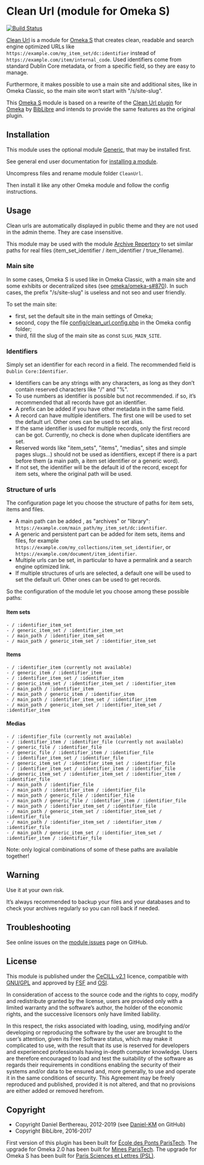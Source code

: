 Clean Url (module for Omeka S)
==============================

[![Build Status](https://travis-ci.org/biblibre/omeka-s-module-CleanUrl.svg?branch=master)](https://travis-ci.org/biblibre/omeka-s-module-CleanUrl)

[Clean Url] is a module for [Omeka S] that creates clean, readable and search
engine optimized URLs like `https://example.com/my_item_set/dc:identifier`
instead of `https://example.com/item/internal_code`. Used identifiers come from
standard Dublin Core metadata, or from a specific field, so they are easy to
manage.

Furthermore, it makes possible to use a main site and additional sites, like in
Omeka Classic, so the main site won‘t start with "/s/site-slug".

This [Omeka S] module is based on a rewrite of the [Clean Url plugin] for [Omeka]
by [BibLibre] and intends to provide the same features as the original plugin.


Installation
------------

This module uses the optional module [Generic], that may be installed first.

See general end user documentation for [installing a module].

Uncompress files and rename module folder `CleanUrl`.

Then install it like any other Omeka module and follow the config instructions.


Usage
-----

Clean urls are automatically displayed in public theme and they are not used in
the admin theme. They are case insensitive.

This module may be used with the module [Archive Repertory] to set similar paths
for real files (item_set_identifier / item_identifier / true_filename).

### Main site

In some cases, Omeka S is used like in Omeka Classic, with a main site and some
exhibits or decentralized sites (see [omeka/omeka-s#870]). In such cases, the
prefix "/s/site-slug" is useless and not seo and user friendly.

To set the main site:
- first, set the default site in the main settings of Omeka;
- second, copy the file [config/clean_url.config.php] in the Omeka config folder;
- third, fill the slug of the main site as const `SLUG_MAIN_SITE`.

### Identifiers ###

Simply set an identifier for each record in a field. The recommended field is
`Dublin Core:Identifier`.

- Identifiers can be any strings with any characters, as long as they don’t
contain reserved characters like "/" and "%".
- To use numbers as identifier is possible but not recommended. if so, it’s
recommended that all records have got an identifier.
- A prefix can be added if you have other metadata in the same field.
- A record can have multiple identifiers. The first one will be used to set the
default url. Other ones can be used to set alias.
- If the same identifier is used for multiple records, only the first record can
be got. Currently, no check is done when duplicate identifiers are set.
- Reserved words like "item_sets", "items", "medias", sites and simple pages
slugs...) should not be used as identifiers, except if there is a part before
them (a main path, a item set identifier or a generic word).
- If not set, the identifier will be the default id of the record, except for
item sets, where the original path will be used.

### Structure of urls ###

The configuration page let you choose the structure of paths for item sets,
items and files.

- A main path can be added , as "archives" or "library": `https://example.com/main_path/my_item_set/dc:identifier`.
- A generic and persistent part can be added for item sets, items and files,
for example `https://example.com/my_collections/item_set_identifier`, or `https://example.com/document/item_identifier`.
- Multiple urls can be set, in particular to have a permalink and a search
engine optimized link.
- If multiple structures of urls are selected, a default one will be used to set
the default url. Other ones can be used to get records.

So the configuration of the module let you choose among these possible paths:

#### Item sets

    - / :identifier_item_set
    - / generic_item_set / :identifier_item_set
    - / main_path / :identifier_item_set
    - / main_path / generic_item_set / :identifier_item_set

#### Items

    - / :identifier_item (currently not available)
    - / generic_item / :identifier_item
    - / :identifier_item_set / :identifier_item
    - / generic_item_set / :identifier_item_set / :identifier_item
    - / main_path / :identifier_item
    - / main_path / generic_item / :identifier_item
    - / main_path / :identifier_item_set / :identifier_item
    - / main_path / generic_item_set / :identifier_item_set / :identifier_item

#### Medias

    - / :identifier_file (currently not available)
    - / :identifier_item / :identifier_file (currently not available)
    - / generic_file / :identifier_file
    - / generic_file / :identifier_item / :identifier_file
    - / :identifier_item_set / :identifier_file
    - / generic_item_set / :identifier_item_set / :identifier_file
    - / :identifier_item_set / :identifier_item / :identifier_file
    - / generic_item_set / :identifier_item_set / :identifier_item / :identifier_file
    - / main_path / :identifier_file
    - / main_path / :identifier_item / :identifier_file
    - / main_path / generic_file / :identifier_file
    - / main_path / generic_file / :identifier_item / :identifier_file
    - / main_path / :identifier_item_set / :identifier_file
    - / main_path / generic_item_set / :identifier_item_set / :identifier_file
    - / main_path / :identifier_item_set / :identifier_item / :identifier_file
    - / main_path / generic_item_set / :identifier_item_set / :identifier_item / :identifier_file

Note: only logical combinations of some of these paths are available together!


Warning
-------

Use it at your own risk.

It’s always recommended to backup your files and your databases and to check
your archives regularly so you can roll back if needed.


Troubleshooting
---------------

See online issues on the [module issues] page on GitHub.


License
-------

This module is published under the [CeCILL v2.1] licence, compatible with
[GNU/GPL] and approved by [FSF] and [OSI].

In consideration of access to the source code and the rights to copy, modify and
redistribute granted by the license, users are provided only with a limited
warranty and the software’s author, the holder of the economic rights, and the
successive licensors only have limited liability.

In this respect, the risks associated with loading, using, modifying and/or
developing or reproducing the software by the user are brought to the user’s
attention, given its Free Software status, which may make it complicated to use,
with the result that its use is reserved for developers and experienced
professionals having in-depth computer knowledge. Users are therefore encouraged
to load and test the suitability of the software as regards their requirements
in conditions enabling the security of their systems and/or data to be ensured
and, more generally, to use and operate it in the same conditions of security.
This Agreement may be freely reproduced and published, provided it is not
altered, and that no provisions are either added or removed herefrom.


Copyright
---------

* Copyright Daniel Berthereau, 2012-2019 (see [Daniel-KM] on GitHub)
* Copyright BibLibre, 2016-2017

First version of this plugin has been built for [École des Ponts ParisTech].
The upgrade for Omeka 2.0 has been built for [Mines ParisTech]. The upgrade for
Omeka S has been built for [Paris Sciences et Lettres (PSL)].


[Clean Url]: https://github.com/Daniel-KM/Omeka-S-module-CleanUrl
[Omeka S]: https://omeka.org/s
[Clean Url plugin]: https://github.com/Daniel-KM/Omeka-plugin-CleanUrl
[Omeka]: https://omeka.org/classic
[BibLibre]: https://github.com/biblibre
[Generic]: https://github.com/Daniel-KM/Omeka-S-module-Generic
[Installing a module]: https://omeka.org/s/docs/user-manual/modules/#installing-modules
[omeka/omeka-s#870]: https://github.com/omeka/omeka-s/issues/870
[config/clean_url.config.php]: https://github.com/Daniel-KM/Omeka-S-module-CleanUrl/blob/master/config/clean_url.config.php#L9
[module issues]: https://github.com/Daniel-KM/Omeka-S-module-CleanUrl/issues
[Archive Repertory]: https://github.com/Daniel-KM/Omeka-S-module-ArchiveRepertory
[CeCILL v2.1]: https://www.cecill.info/licences/Licence_CeCILL_V2.1-en.html
[GNU/GPL]: https://www.gnu.org/licenses/gpl-3.0.html
[FSF]: https://www.fsf.org
[OSI]: http://opensource.org
[École des Ponts ParisTech]: http://bibliotheque.enpc.fr
[Mines ParisTech]: https://patrimoine.mines-paristech.fr
[Paris Sciences et Lettres (PSL)]: https://bibnum.explore.univ-psl.fr
[Daniel-KM]: https://github.com/Daniel-KM "Daniel Berthereau"
